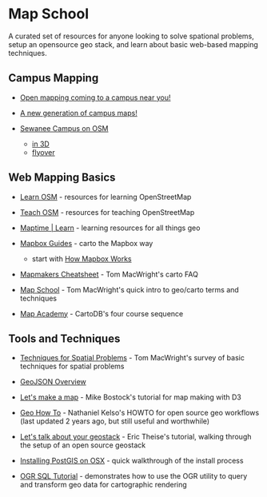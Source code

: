 # Map School

A curated set of resources for anyone looking to solve spational problems, setup an opensource geo stack, and learn about basic web-based mapping techniques.


## Campus Mapping

* [Open mapping coming to a campus near you!](https://www.mapbox.com/blog/open-mapping-college-campuses/)

* [A new generation of campus maps!](http://themarklee.com/2014/11/15/new-generation-campus-maps/)

* [Sewanee Campus on OSM](http://www.openstreetmap.org/#map=16/35.2072/-85.9159&layers=QND)
  * [in 3D](http://osmbuildings.org/gl/?lat=35.20450&lon=-85.91958&zoom=17.00&rotation=-20&tilt=30)
  * [flyover](http://bl.ocks.org/joyrexus/raw/d2f3f422a33c07754f82/a42a19defd8279767b5c6cc40ec6ab1ceab803f0/)


## Web Mapping Basics

* [Learn OSM](http://learnosm.org/en/) - resources for learning OpenStreetMap

* [Teach OSM](http://teachosm.org/en/) - resources for teaching OpenStreetMap

* [Maptime | Learn](http://maptime.io/lessons-resources/) - learning
  resources for all things geo

* [Mapbox Guides](https://www.mapbox.com/guides/) - carto the Mapbox way
  * start with [How Mapbox Works](https://www.mapbox.com/guides/how-mapbox-works/)

* [Mapmakers Cheatsheet](https://github.com/tmcw/mapmakers-cheatsheet) -
  Tom MacWright's carto FAQ

* [Map School](http://mapschool.io/) - Tom MacWright's quick intro to 
  geo/carto terms and techniques 

* [Map Academy](http://academy.cartodb.com/) - CartoDB's four course sequence


## Tools and Techniques

* [Techniques for Spatial Problems](http://www.macwright.org/2014/11/21/solving-earth-problems.html) - Tom MacWright's survey of basic techniques for spatial problems

* [GeoJSON Overview](http://www.macwright.org/2015/03/23/geojson-second-bite.html) 

* [Let's make a map](http://bost.ocks.org/mike/map/) - Mike Bostock's tutorial
  for map making with D3

* [Geo How To](https://github.com/nvkelso/geo-how-to) - Nathaniel Kelso's HOWTO
  for open source geo workflows (last updated 2 years ago, but still
  useful and worthwhile)

* [Let's talk about your geostack](http://erictheise.github.io/geostack-deck/#/) - Eric Theise's tutorial, walking through the setup of an open source geostack

* [Installing PostGIS on OSX](http://morphocode.com/how-to-install-postgis-on-mac-os-x/) - quick walkthrough of the install process

* [OGR SQL Tutorial](https://github.com/maptime/OGR-SQL) - demonstrates how to
  use the OGR utility to query and transform geo data for cartographic rendering
